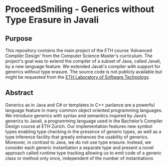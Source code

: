 # ProceedSmiling - Generics without Type Erasure in Javali

## Purpose
This repository contains the main project of the ETH course 'Advanced Compiler Design' from the Computer Science Master's curriculum.
The project's goal was to extend the compiler of a subset of Java, called Javali, by a new language feature.
We extended Javali's compiler with support for generics without type erasure.
The source code is not publicly available but might be requested from the [ETH Laboratory of Software Technology](https://www.lst.inf.ethz.ch/).

## Abstract
Generics as in Java and C# or templates in C++ parlance are
a powerful language feature in many common object oriented
programming languages. We introduce generics with
syntax and semantics inspired by Java’s generics to Javali,
a programming language used in the Bachelor’s Compiler
Design course at ETH Zurich. Our implementation features
new symbol types enabling type checking in the presence of
generic types, as well as a type inference facility that greatly
enhances the usability of generics. Moreover, in contrast to
Java, we do not use type erasure. Instead, we consider each
generic instantiation a separate type and present a novel
approach called runtime type tracking allowing us to emit
code of a generic class or method only once, independent of
the number of instantiations
